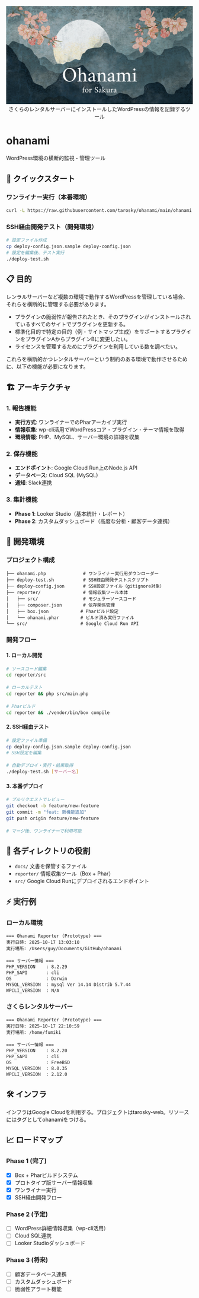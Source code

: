 <div><img src="./docs/images/main.webp" /></div>
<div align="center">さくらのレンタルサーバーにインストールしたWordPressの情報を記録するツール</div>

# ohanami

WordPress環境の横断的監視・管理ツール

## 🚀 クイックスタート

### ワンライナー実行（本番環境）
```bash
curl -L https://raw.githubusercontent.com/tarosky/ohanami/main/ohanami.php | php
```

### SSH経由開発テスト（開発環境）
```bash
# 設定ファイル作成
cp deploy-config.json.sample deploy-config.json
# 設定を編集後、テスト実行
./deploy-test.sh
```

## 📋 目的

レンラルサーバーなど複数の環境で動作するWordPressを管理している場合、それらを横断的に管理する必要があります。

- プラグインの脆弱性が報告されたとき、そのプラグインがインストールされているすべてのサイトでプラグインを更新する。
- 標準化目的で特定の目的（例・サイトマップ生成）をサポートするプラグインをプラグインAからプラグインBに変更したい。
- ライセンスを管理するためにプラグインを利用している数を調べたい。

これらを横断的かつレンタルサーバーという制約のある環境で動作させるために、以下の機能が必要になります。

## 🏗 アーキテクチャ

### 1. 報告機能
- **実行方式**: ワンライナーでのPharアーカイブ実行
- **情報収集**: wp-cli活用でWordPressコア・プラグイン・テーマ情報を取得
- **環境情報**: PHP、MySQL、サーバー環境の詳細を収集

### 2. 保存機能
- **エンドポイント**: Google Cloud Run上のNode.js API
- **データベース**: Cloud SQL (MySQL)
- **通知**: Slack連携

### 3. 集計機能
- **Phase 1**: Looker Studio（基本統計・レポート）
- **Phase 2**: カスタムダッシュボード（高度な分析・顧客データ連携）

## 🔧 開発環境

### プロジェクト構成
```
├── ohanami.php              # ワンライナー実行用ダウンローダー
├── deploy-test.sh           # SSH経由開発テストスクリプト  
├── deploy-config.json       # SSH設定ファイル（gitignore対象）
├── reporter/                # 情報収集ツール本体
│   ├── src/                 # モジュラーソースコード
│   ├── composer.json        # 依存関係管理
│   ├── box.json            # Pharビルド設定
│   └── ohanami.phar        # ビルド済み実行ファイル
└── src/                    # Google Cloud Run API
```

### 開発フロー

#### 1. ローカル開発
```bash
# ソースコード編集
cd reporter/src

# ローカルテスト
cd reporter && php src/main.php

# Pharビルド
cd reporter && ./vendor/bin/box compile
```

#### 2. SSH経由テスト
```bash
# 設定ファイル準備
cp deploy-config.json.sample deploy-config.json
# SSH設定を編集

# 自動デプロイ・実行・結果取得
./deploy-test.sh [サーバー名]
```

#### 3. 本番デプロイ
```bash
# プルリクエストでレビュー
git checkout -b feature/new-feature
git commit -m "feat: 新機能追加"
git push origin feature/new-feature

# マージ後、ワンライナーで利用可能
```

## 📁 各ディレクトリの役割

- `docs/` 文書を保管するファイル
- `reporter/` 情報収集ツール（Box + Phar）
- `src/` Google Cloud Runにデプロイされるエンドポイント

## ⚡ 実行例

### ローカル環境
```
=== Ohanami Reporter (Prototype) ===
実行日時: 2025-10-17 13:03:10
実行場所: /Users/guy/Documents/GitHub/ohanami

=== サーバー情報 ===
PHP_VERSION    : 8.2.29
PHP_SAPI       : cli
OS             : Darwin
MYSQL_VERSION  : mysql Ver 14.14 Distrib 5.7.44
WPCLI_VERSION  : N/A
```

### さくらレンタルサーバー
```
=== Ohanami Reporter (Prototype) ===
実行日時: 2025-10-17 22:10:59
実行場所: /home/fumiki

=== サーバー情報 ===
PHP_VERSION    : 8.2.20
PHP_SAPI       : cli
OS             : FreeBSD
MYSQL_VERSION  : 8.0.35
WPCLI_VERSION  : 2.12.0
```

## 🛠 インフラ

インフラはGoogle Cloudを利用する。プロジェクトはtarosky-web。リソースにはタグとしてohanamiをつける。

## 📈 ロードマップ

### Phase 1 (完了)
- [x] Box + Pharビルドシステム
- [x] プロトタイプ版サーバー情報収集
- [x] ワンライナー実行
- [x] SSH経由開発フロー

### Phase 2 (予定)
- [ ] WordPress詳細情報収集（wp-cli活用）
- [ ] Cloud SQL連携
- [ ] Looker Studioダッシュボード

### Phase 3 (将来)
- [ ] 顧客データベース連携
- [ ] カスタムダッシュボード
- [ ] 脆弱性アラート機能
